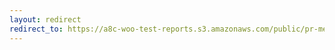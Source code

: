 ```yaml
---
layout: redirect
redirect_to: https://a8c-woo-test-reports.s3.amazonaws.com/public/pr-merge/41185/api/index.html
---
```

